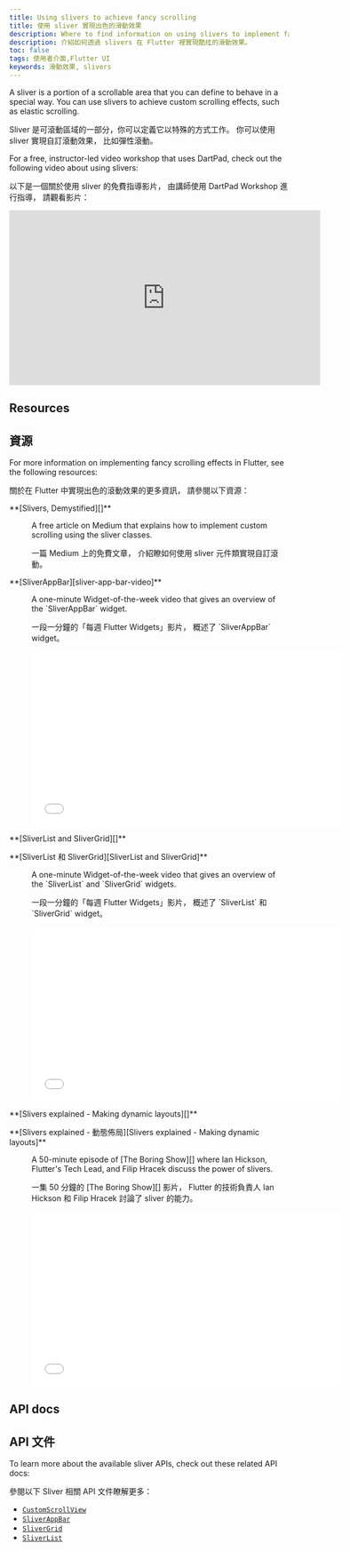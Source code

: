 ```yaml
---
title: Using slivers to achieve fancy scrolling
title: 使用 sliver 實現出色的滑動效果
description: Where to find information on using slivers to implement fancy scrolling effects, like elastic scrolling, in Flutter.
description: 介紹如何透過 slivers 在 Flutter 裡實現酷炫的滑動效果。
toc: false
tags: 使用者介面,Flutter UI
keywords: 滑動效果, slivers
---
```


A sliver is a portion of a scrollable area that you
can define to behave in a special way.
You can use slivers to achieve custom scrolling effects,
such as elastic scrolling.

Sliver 是可滾動區域的一部分，你可以定義它以特殊的方式工作。
你可以使用 sliver 實現自訂滾動效果，
比如彈性滾動。

For a free, instructor-led video workshop that uses DartPad,
check out the following video about using slivers:

以下是一個關於使用 sliver 的免費指導影片，
由講師使用 DartPad Workshop 進行指導，
請觀看影片：

<iframe width="560" height="315" src="https://player.bilibili.com/player.html?aid=291195426&bvid=BV11f4y187gV&cid=354814353&page=1&autoplay=false" title="Bilibili video player" frameborder="0" allow="accelerometer; autoplay; clipboard-write; encrypted-media; gyroscope; picture-in-picture" allowfullscreen></iframe>

## Resources

## 資源

For more information on implementing fancy scrolling effects
in Flutter, see the following resources:

關於在 Flutter 中實現出色的滾動效果的更多資訊，
請參閱以下資源：

<dl markdown="1">
<dt markdown="1"> **[Slivers, Demystified][]**
</dt>
<dd markdown="1">
<p markdown="1">A free article on Medium that
    explains how to implement custom scrolling
    using the sliver classes.</p>
<p markdown="1">一篇 Medium 上的免費文章，
介紹瞭如何使用 sliver 元件類實現自訂滾動。</p>
</dd>

<dt markdown="1"> **[SliverAppBar][sliver-app-bar-video]**
</dt>
<dd markdown="1">
<p markdown="1">A one-minute Widget-of-the-week
    video that gives an overview of the
    `SliverAppBar` widget.</p>
<p markdown="1">一段一分鐘的「每週 Flutter Widgets」影片，
概述了 `SliverAppBar` widget。</p>

<iframe width="560" height="315" src="//player.bilibili.com/player.html?aid=586378022&bvid=BV19z4y1S7K7&cid=288732722&page=1&autoplay=false" frameborder="0" allow="accelerometer; autoplay; clipboard-write; encrypted-media; gyroscope; picture-in-picture" allowfullscreen></iframe>
</dd>

<dt markdown="1">
<p markdown="1">**[SliverList and SliverGrid][]**</p>
<p markdown="1">**[SliverList 和 SliverGrid][SliverList and SliverGrid]**</p>
</dt>
<dd markdown="1">
<p markdown="1">A one-minute Widget-of-the-week
    video that gives an overview of the `SliverList`
    and `SliverGrid` widgets.</p>
<p markdown="1">一段一分鐘的「每週 Flutter Widgets」影片，
概述了 `SliverList` 和 `SliverGrid` widget。</p>

<iframe width="560" height="315" src="//player.bilibili.com/player.html?aid=38437526&bvid=BV1Pt411v78y&cid=67565151&page=12&autoplay=false" frameborder="0" allow="accelerometer; autoplay; clipboard-write; encrypted-media; gyroscope; picture-in-picture" allowfullscreen></iframe>
</dd>

<dt markdown="1">
<p markdown="1">**[Slivers explained - Making dynamic layouts][]**</p>
<p markdown="1">**[Slivers explained - 動態佈局][Slivers explained - Making dynamic layouts]**</p>
</dt>
<dd markdown="1">
<p markdown="1">A 50-minute episode of [The Boring Show][]
    where Ian Hickson, Flutter's Tech Lead, and Filip Hracek
    discuss the power of slivers.</p>
<p markdown="1">一集 50 分鐘的 [The Boring Show][] 影片，
Flutter 的技術負責人 Ian Hickson 和 Filip Hracek 討論了 sliver 的能力。</p>

<iframe width="560" height="315" src="//player.bilibili.com/player.html?aid=77325252&bvid=BV1EJ41197NB&cid=132272803&page=1&autoplay=false" frameborder="0" allow="accelerometer; autoplay; encrypted-media; gyroscope; picture-in-picture" allowfullscreen></iframe>
</dd>
</dl>

## API docs

## API 文件

To learn more about the available sliver APIs,
check out these related API docs:

參閱以下 Sliver 相關 API 文件瞭解更多：

* [`CustomScrollView`][]
* [`SliverAppBar`][]
* [`SliverGrid`][]
* [`SliverList`][]


[`CustomScrollView`]: {{site.api}}/flutter/widgets/CustomScrollView-class.html
[sliver-app-bar-video]: {{site.youtube-site}}/watch?v=R9C5KMJKluE
[`SliverAppBar`]: {{site.api}}/flutter/material/SliverAppBar-class.html
[`SliverGrid`]: {{site.api}}/flutter/widgets/SliverGrid-class.html
[SliverList and SliverGrid]: {{site.youtube-site}}/watch?v=ORiTTaVY6mM
[`SliverList`]: {{site.api}}/flutter/widgets/SliverList-class.html
[Slivers, DeMystified]: {{site.flutter-medium}}/slivers-demystified-6ff68ab0296f
[Slivers explained - Making dynamic layouts]: https://www.bilibili.com/video/BV1EJ41197NB/
[The Boring Show]: {{site.youtube-site}}/playlist?list=PLOU2XLYxmsIK0r_D-zWcmJ1plIcDNnRkK
